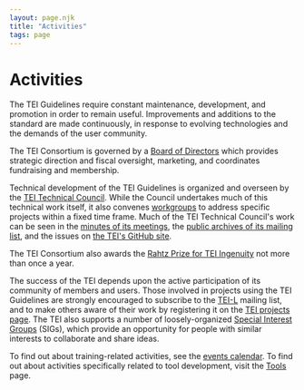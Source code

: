 ```yaml
---
layout: page.njk
title: "Activities"
tags: page
---
```

# Activities
The TEI Guidelines require constant maintenance, development, and promotion in order to remain useful. Improvements and additions to the standard are made continuously, in response to evolving technologies and the demands of the user community.


The TEI Consortium is governed by a [Board of Directors](/Board/ "Board of Directors") which provides strategic direction and fiscal oversight, marketing, and coordinates fundraising and membership.


Technical development of the TEI Guidelines is organized and overseen by the [TEI Technical Council](/Activities/Council/ "TEI Technical Council"). While the Council undertakes much of this technical work itself, it also convenes [workgroups](/Activities/Workgroups/ "workgroups") to address specific projects within a fixed time frame. Much of the TEI Technical Council's work can be seen in the [minutes of its meetings](/Activities/Council/Meetings/ "minutes of its meetings"), the [public archives of its mailing list](http://lists.tei-c.org/pipermail/tei-council/ "public archives of its mailing list"), and the issues on [the TEI's GitHub site](https://github.com/TEIC/TEI "the TEI's GitHub site").


The TEI Consortium also awards the [Rahtz Prize for TEI Ingenuity](/activities/rahtz-prize-for-tei-ingenuity/ "Rahtz Prize for TEI Ingenuity") not more than once a year.


The success of the TEI depends upon the active participation of its community of members and users. Those involved in projects using the TEI Guidelines are strongly encouraged to subscribe to the [TEI-L](/Support/ "TEI-L") mailing list, and to make others aware of their work by registering it on the [TEI projects page](/Activities/Projects/ "TEI projects page"). The TEI also supports a number of loosely-organized [Special Interest Groups](/Activities/SIG/ "Special Interest Groups") (SIGs), which provide an opportunity for people with similar interests to collaborate and share ideas.


To find out about training-related activities, see the [events calendar](http://members.tei-c.org/Events "events calendar"). To find out about activities specifically related to tool development, visit the [Tools](/Tools/ "Tools") page.


